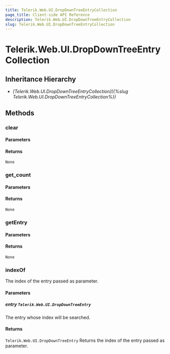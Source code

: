 ```yaml
---
title: Telerik.Web.UI.DropDownTreeEntryCollection
page_title: Client-side API Reference
description: Telerik.Web.UI.DropDownTreeEntryCollection
slug: Telerik.Web.UI.DropDownTreeEntryCollection
---
```


# Telerik.Web.UI.DropDownTreeEntryCollection  

## Inheritance Hierarchy

* *[Telerik.Web.UI.DropDownTreeEntryCollection]({%slug Telerik.Web.UI.DropDownTreeEntryCollection%})*


## Methods

### clear

#### Parameters

#### Returns

`None` 

### get_count

#### Parameters

#### Returns

`None` 

### getEntry

#### Parameters

#### Returns

`None` 

### indexOf

The index of the entry passed as parameter.

#### Parameters

##### entry `Telerik.Web.UI.DropDownTreeEntry`

The entry whose index will be searched.

#### Returns

`Telerik.Web.UI.DropDownTreeEntry` Returns the index of the entry passed as parameter.


